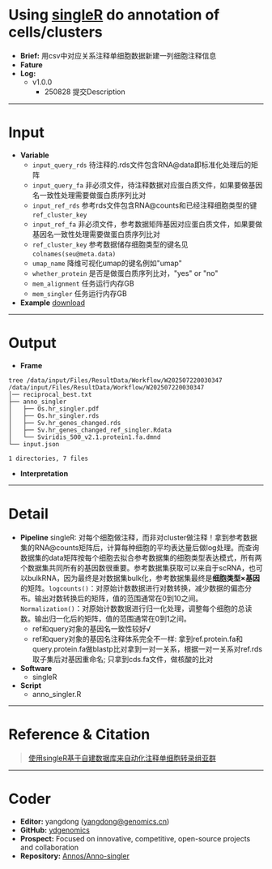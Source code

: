 # Using [singleR](https://github.com/dviraran/SingleR) do annotation of cells/clusters
- **Brief:** 用csv中对应关系注释单细胞数据新建一列细胞注释信息
- **Fature** 
- **Log:** 
  - v1.0.0
    - 250828 提交Description

---
# Input
- **Variable**
  - `input_query_rds` 待注释的.rds文件包含RNA@data即标准化处理后的矩阵
  - `input_query_fa` 非必须文件，待注释数据对应蛋白质文件，如果要做基因名一致性处理需要做蛋白质序列比对
  - `input_ref_rds` 参考rds文件包含RNA@counts和已经注释细胞类型的键`ref_cluster_key`
  - `input_ref_fa` 非必须文件，参考数据矩阵基因对应蛋白质文件，如果要做基因名一致性处理需要做蛋白质序列比对 
  - `ref_cluster_key` 参考数据储存细胞类型的键名见`colnames(seu@meta.data)`
  - `umap_name` 降维可视化umap的键名例如"umap"
  - `whether_protein` 是否是做蛋白质序列比对，"yes" or "no"
  - `mem_alignment` 任务运行内存GB
  - `mem_singler` 任务运行内存GB
- **Example** [download]()


---
# Output
- **Frame**
```sehll
tree /data/input/Files/ResultData/Workflow/W202507220030347
/data/input/Files/ResultData/Workflow/W202507220030347
│── reciprocal_best.txt
├── anno_singler
│   ├── Os.hr_singler.pdf
│   ├── Os.hr_singler.rds
│   ├── Sv.hr_genes_changed.rds
│   ├── Sv.hr_genes_changed_ref_singler.Rdata
│   └── Sviridis_500_v2.1.protein1.fa.dmnd
└── input.json

1 directories, 7 files
```
- **Interpretation**



---
# Detail
- **Pipeline**
singleR: 对每个细胞做注释，而非对cluster做注释！拿到参考数据集的RNA@counts矩阵后，计算每种细胞的平均表达量后做log处理。而查询数据集的data矩阵按每个细胞去拟合参考数据集的细胞类型表达模式，所有两个数据集共同所有的基因数很重要。参考数据集获取可以来自于scRNA，也可以bulkRNA，因为最终是对数据集bulk化，参考数据集最终是**细胞类型×基因**的矩阵。`logcounts()`：对原始计数数据进行对数转换，减少数据的偏态分布。输出对数转换后的矩阵，值的范围通常在0到10之间。`Normalization()`：对原始计数数据进行归一化处理，调整每个细胞的总读数。输出归一化后的矩阵，值的范围通常在0到1之间。
  - ref和query对象的基因名一致性较好√
  - ref和query对象的基因名注释体系完全不一样: 拿到ref.protein.fa和query.protein.fa做blastp比对拿到一对一关系，根据一对一关系对ref.rds取子集后对基因重命名; 只拿到cds.fa文件，做核酸的比对
- **Software**
  - singleR
- **Script**
  - anno_singler.R

---
# Reference & Citation
> [使用singleR基于自建数据库来自动化注释单细胞转录组亚群](https://mp.weixin.qq.com/s/GpOxe4WLIrBOjbdH5gfyOQ)

---
# Coder
- **Editor:** yangdong (yangdong@genomics.cn)
- **GitHub:** [ydgenomics](https://github.com/ydgenomics)
- **Prospect:** Focused on innovative, competitive, open-source projects and collaboration
- **Repository:** [Annos/Anno-singler]()